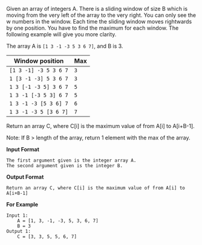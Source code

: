 Given an array of integers A. There is a sliding window of size B which
is moving from the very left of the array to the very right.
You can only see the w numbers in the window. Each time the sliding window moves
rightwards by one position. You have to find the maximum for each window.
The following example will give you more clarity.

The array A is `[1 3 -1 -3 5 3 6 7]`, and B is 3.

Window position | Max
-|-
`[1 3 -1] -3 5 3 6 7` | `3`
`1 [3 -1 -3] 5 3 6 7` | `3`
`1 3 [-1 -3 5] 3 6 7` | `5`
`1 3 -1 [-3 5 3] 6 7` | `5`
`1 3 -1 -3 [5 3 6] 7` | `6`
`1 3 -1 -3 5 [3 6 7]` | `7`

Return an array C, where C[i] is the maximum value of from A[i] to A[i+B-1].

Note: If B > length of the array, return 1 element with the max of the array.



**Input Format**
```
The first argument given is the integer array A.
The second argument given is the integer B.
```
**Output Format**
```
Return an array C, where C[i] is the maximum value of from A[i] to A[i+B-1]
```
**For Example**
```
Input 1:
    A = [1, 3, -1, -3, 5, 3, 6, 7]
    B = 3
Output 1:
    C = [3, 3, 5, 5, 6, 7]
```
